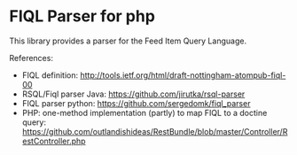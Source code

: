 FIQL Parser for php
===================

This library provides a parser for the Feed Item Query Language.

References:

* FIQL definition: http://tools.ietf.org/html/draft-nottingham-atompub-fiql-00
* RSQL/Fiql parser Java: https://github.com/jirutka/rsql-parser
* FIQL parser python: https://github.com/sergedomk/fiql_parser
* PHP: one-method implementation (partly) to map FIQL to a doctine query: https://github.com/outlandishideas/RestBundle/blob/master/Controller/RestController.php